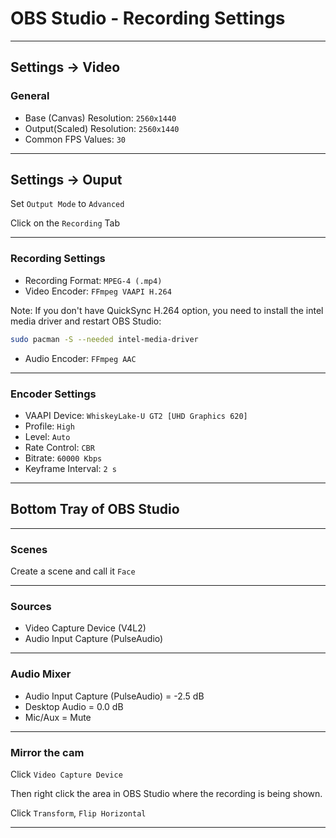 # OBS Studio - Recording Settings
_______________________________________________________________________________
## Settings -> Video

### General

- Base (Canvas) Resolution: `2560x1440`
- Output(Scaled) Resolution: `2560x1440`
- Common FPS Values: `30`
_______________________________________________________________________________
## Settings -> Ouput

Set `Output Mode` to `Advanced`

Click on the `Recording` Tab
_______________________________________________________________________________
### Recording Settings

- Recording Format: `MPEG-4 (.mp4)`
- Video Encoder: `FFmpeg VAAPI H.264` 

Note: If you don't have QuickSync H.264 option, you need to install the 
intel media driver and restart OBS Studio:

```sh
sudo pacman -S --needed intel-media-driver
```

- Audio Encoder: `FFmpeg AAC`
_______________________________________________________________________________
### Encoder Settings

- VAAPI Device: `WhiskeyLake-U GT2 [UHD Graphics 620]`
- Profile: `High`
- Level: `Auto`
- Rate Control: `CBR`
- Bitrate: `60000 Kbps`
- Keyframe Interval: `2 s`
_______________________________________________________________________________
## Bottom Tray of OBS Studio
_______________________________________________________________________________
### Scenes

Create a scene and call it `Face`
_______________________________________________________________________________
### Sources

- Video Capture Device (V4L2)
- Audio Input Capture (PulseAudio)
_______________________________________________________________________________
### Audio Mixer

- Audio Input Capture (PulseAudio) = -2.5 dB
- Desktop Audio = 0.0 dB
- Mic/Aux = Mute
_______________________________________________________________________________
### Mirror the cam

Click `Video Capture Device`

Then right click the area in OBS Studio where the recording is being shown.

Click `Transform`, `Flip Horizontal`
_______________________________________________________________________________
